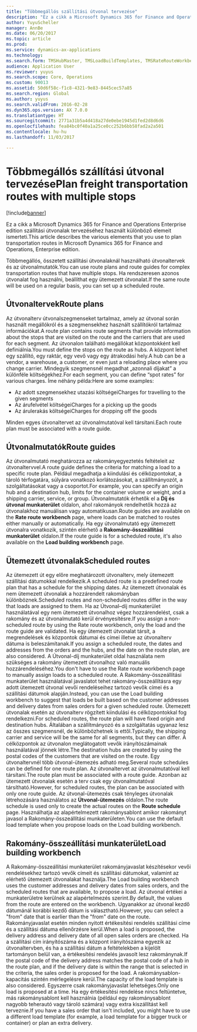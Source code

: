 ```yaml
---
title: "Többmegállós szállítási útvonal tervezése"
description: "Ez a cikk a Microsoft Dynamics 365 for Finance and Operations szállítási útvonalak tervezéséhez használt különböző elemeit ismerteti."
author: YuyuScheller
manager: AnnBe
ms.date: 06/20/2017
ms.topic: article
ms.prod: 
ms.service: dynamics-ax-applications
ms.technology: 
ms.search.form: TMSHubMaster, TMSLoadBuildTemplates, TMSRateRouteWorkbench, TMSRouteGuide, TMSRoutePlan, TMSRouteWorkbench, WHSLoadTemplate
audience: Application User
ms.reviewer: yuyus
ms.search.scope: Core, Operations
ms.custom: 90013
ms.assetid: 50d6f58c-f1c8-4321-9e83-8445cec57a85
ms.search.region: Global
ms.author: yuyus
ms.search.validFrom: 2016-02-28
ms.dyn365.ops.version: AX 7.0.0
ms.translationtype: HT
ms.sourcegitcommit: 2771a31b5a4d418a27de0ebe1945d1fed2d8d6d6
ms.openlocfilehash: fea84bc0f40a1a25ce0cc252b6bb58fad2a2a501
ms.contentlocale: hu-hu
ms.lasthandoff: 11/03/2017

---
```


# <a name="plan-freight-transportation-routes-with-multiple-stops"></a><span data-ttu-id="e69ed-103">Többmegállós szállítási útvonal tervezése</span><span class="sxs-lookup"><span data-stu-id="e69ed-103">Plan freight transportation routes with multiple stops</span></span>

[!include[banner](../includes/banner.md)]


<span data-ttu-id="e69ed-104">Ez a cikk a Microsoft Dynamics 365 for Finance and Operations Enterprise edition szállítási útvonalak tervezéséhez használt különböző elemeit ismerteti.</span><span class="sxs-lookup"><span data-stu-id="e69ed-104">This article describes the various elements that you use to plan transportation routes in Microsoft Dynamics 365 for Finance and Operations, Enterprise edition.</span></span>

<span data-ttu-id="e69ed-105">Többmegállós, összetett szállítási útvonalaknál használható útvonaltervek és az útvonalmutatók.</span><span class="sxs-lookup"><span data-stu-id="e69ed-105">You can use route plans and route guides for complex transportation routes that have multiple stops.</span></span> <span data-ttu-id="e69ed-106">Ha rendszeresen azonos útvonalat fog használni, beállíthat egy ütemezett útvonalat.</span><span class="sxs-lookup"><span data-stu-id="e69ed-106">If the same route will be used on a regular basis, you can set up a scheduled route.</span></span>

## <a name="route-plans"></a><span data-ttu-id="e69ed-107">Útvonaltervek</span><span class="sxs-lookup"><span data-stu-id="e69ed-107">Route plans</span></span>
<span data-ttu-id="e69ed-108">Az útvonalterv útvonalszegmenseket tartalmaz, amely az útvonal során használt megállókról és a szegmensekhez használt szállítókról tartalmaz információkat.</span><span class="sxs-lookup"><span data-stu-id="e69ed-108">A route plan contains route segments that provide information about the stops that are visited on the route and the carriers that are used for each segment.</span></span> <span data-ttu-id="e69ed-109">Az útvonalon található megállókat központokként kell definiálnia.</span><span class="sxs-lookup"><span data-stu-id="e69ed-109">You must define the stops on the route as hubs.</span></span> <span data-ttu-id="e69ed-110">A központ lehet egy szállító, egy raktár, egy vevő vagy egy átrakodási hely.</span><span class="sxs-lookup"><span data-stu-id="e69ed-110">A hub can be a vendor, a warehouse, a customer, or even just a reloading place where you change carrier.</span></span> <span data-ttu-id="e69ed-111">Mindegyik szegmensnél megadhat „azonnali díjakat” a különféle költségekhez.</span><span class="sxs-lookup"><span data-stu-id="e69ed-111">For each segment, you can define “spot rates” for various charges.</span></span> <span data-ttu-id="e69ed-112">Íme néhány példa:</span><span class="sxs-lookup"><span data-stu-id="e69ed-112">Here are some examples:</span></span>

-   <span data-ttu-id="e69ed-113">Az adott szegmensekhez utazási költségei</span><span class="sxs-lookup"><span data-stu-id="e69ed-113">Charges for travelling to the given segments</span></span>
-   <span data-ttu-id="e69ed-114">Az árufelvétel költségei</span><span class="sxs-lookup"><span data-stu-id="e69ed-114">Charges for a picking up the goods</span></span>
-   <span data-ttu-id="e69ed-115">Az árulerakás költségei</span><span class="sxs-lookup"><span data-stu-id="e69ed-115">Charges for dropping off the goods</span></span>

<span data-ttu-id="e69ed-116">Minden egyes útvonaltervet az útvonalmutatóval kell társítani.</span><span class="sxs-lookup"><span data-stu-id="e69ed-116">Each route plan must be associated with a route guide.</span></span>

## <a name="route-guides"></a><span data-ttu-id="e69ed-117">Útvonalmutatók</span><span class="sxs-lookup"><span data-stu-id="e69ed-117">Route guides</span></span>
<span data-ttu-id="e69ed-118">Az útvonalmutató meghatározza az rakományegyeztetés feltételeit az útvonaltervvel.</span><span class="sxs-lookup"><span data-stu-id="e69ed-118">A route guide defines the criteria for matching a load to a specific route plan.</span></span> <span data-ttu-id="e69ed-119">Például megadhatja a kiindulási és célközpontokat, a tároló térfogatára, súlyára vonatkozó korlátozásokat, a szállítmányozót, a szolgáltatásokat vagy a csoportot.</span><span class="sxs-lookup"><span data-stu-id="e69ed-119">For example, you can specify an origin hub and a destination hub, limits for the container volume or weight, and a shipping carrier, service, or group.</span></span> <span data-ttu-id="e69ed-120">Útvonalmutatók érhetők el a **Díj és útvonal munkaterület** oldalon, ahol rakományok rendelhetők hozzá az útvonalakhoz manuálisan vagy automatikusan.</span><span class="sxs-lookup"><span data-stu-id="e69ed-120">Route guides are available on the **Rate route workbench** page, where loads can be matched to routes either manually or automatically.</span></span> <span data-ttu-id="e69ed-121">Ha egy útvonalmutató egy ütemezett útvonalra vonatkozik, szintén elérhető a **Rakomány-összeállítási munkaterület** oldalon.</span><span class="sxs-lookup"><span data-stu-id="e69ed-121">If the route guide is for a scheduled route, it's also available on the **Load building workbench** page.</span></span>

## <a name="scheduled-routes"></a><span data-ttu-id="e69ed-122">Ütemezett útvonalak</span><span class="sxs-lookup"><span data-stu-id="e69ed-122">Scheduled routes</span></span>
<span data-ttu-id="e69ed-123">Az ütemezett út egy előre meghatározott útvonalterv, mely ütemezett szállítási dátumokkal rendelkezik.</span><span class="sxs-lookup"><span data-stu-id="e69ed-123">A scheduled route is a predefined route plan that has a schedule for the shipping dates.</span></span> <span data-ttu-id="e69ed-124">Az ütemezett útvonalak és nem ütemezett útvonalak a hozzárendelt rakományban különböznek.</span><span class="sxs-lookup"><span data-stu-id="e69ed-124">Scheduled routes and non-scheduled routes differ in the way that loads are assigned to them.</span></span> <span data-ttu-id="e69ed-125">Ha az Útvonal–díj munkaterület használatával egy nem ütemezett útvonalhoz végez hozzárendelést, csak a rakomány és az útvonalmutató kerül érvényesítésre.</span><span class="sxs-lookup"><span data-stu-id="e69ed-125">If you assign a non-scheduled route by using the Rate route workbench, only the load and the route guide are validated.</span></span> <span data-ttu-id="e69ed-126">Ha egy ütemezett útvonalat társít, a megrendelések és központok dátumai és címei illetve az útvonalterv dátuma is beleszámítanak.</span><span class="sxs-lookup"><span data-stu-id="e69ed-126">If you assign a scheduled route, the dates and addresses from the orders and the hubs, and the date on the route plan, are also considered.</span></span> <span data-ttu-id="e69ed-127">A Útvonal-díj munkaterület oldal használata nem szükséges a rakomány ütemezett útvonalhoz való manuális hozzárendeléséhez.</span><span class="sxs-lookup"><span data-stu-id="e69ed-127">You don't have to use the Rate route workbench page to manually assign loads to a scheduled route.</span></span> <span data-ttu-id="e69ed-128">A Rakomány-összeállítási munkaterület használatával javaslatot tehet rakomány-összeállításra egy adott ütemezett útvonal vevői rendeléseihez tartozó vevők címei és a szállítási dátumok alapján.</span><span class="sxs-lookup"><span data-stu-id="e69ed-128">Instead, you can use the Load building workbench to suggest that loads be built based on the customer addresses and delivery dates from sales orders for a given scheduled route.</span></span> <span data-ttu-id="e69ed-129">Ütemezett útvonalak esetén az útvonalterv rögzített kiindulási és célközpontokkal fog rendelkezni.</span><span class="sxs-lookup"><span data-stu-id="e69ed-129">For scheduled routes, the route plan will have fixed origin and destination hubs.</span></span> <span data-ttu-id="e69ed-130">Általában a szállítmányozó és a szolgáltatás ugyanaz lesz az összes szegmensnél, de különbözhetnek is ettől.</span><span class="sxs-lookup"><span data-stu-id="e69ed-130">Typically, the shipping carrier and service will be the same for all segments, but they can differ.</span></span> <span data-ttu-id="e69ed-131">A célközpontok az útvonalon meglátogatott vevők irányítószámainak használatával jönnek létre.</span><span class="sxs-lookup"><span data-stu-id="e69ed-131">The destination hubs are created by using the postal codes of the customers that are visited on the route.</span></span> <span data-ttu-id="e69ed-132">Egy útvonaltervnél több útvonal-ütemezés adható meg.</span><span class="sxs-lookup"><span data-stu-id="e69ed-132">Several route schedules can be defined for one route plan.</span></span> <span data-ttu-id="e69ed-133">Az útvonaltervet az útvonalmutatóval kell társítani.</span><span class="sxs-lookup"><span data-stu-id="e69ed-133">The route plan must be associated with a route guide.</span></span> <span data-ttu-id="e69ed-134">Azonban az ütemezett útvonalak esetén a terv csak egy útvonalmutatóval társítható.</span><span class="sxs-lookup"><span data-stu-id="e69ed-134">However, for scheduled routes, the plan can be associated with only one route guide.</span></span> <span data-ttu-id="e69ed-135">Az útvonal-ütemezés csak tényleges útvonalak létrehozására használatos az **Útvonal-ütemezés** oldalon.</span><span class="sxs-lookup"><span data-stu-id="e69ed-135">The route schedule is used only to create the actual routes on the **Route schedule** page.</span></span> <span data-ttu-id="e69ed-136">Használhatja az alapértelmezett rakománysablont amikor rakományt javasol a Rakomány-összeállítási munkaterületen.</span><span class="sxs-lookup"><span data-stu-id="e69ed-136">You can use the default load template when you propose loads on the Load building workbench.</span></span>

## <a name="load-building-workbench"></a><span data-ttu-id="e69ed-137">Rakomány-összeállítási munkaterület</span><span class="sxs-lookup"><span data-stu-id="e69ed-137">Load building workbench</span></span>
<span data-ttu-id="e69ed-138">A Rakomány-összeállítási munkaterület rakományjavaslat készítésekor vevői rendelésekhez tartozó vevők címeit és szállítási dátumokat, valamint az elérhető ütemezett útvonalakat használja.</span><span class="sxs-lookup"><span data-stu-id="e69ed-138">The Load building workbench uses the customer addresses and delivery dates from sales orders, and the scheduled routes that are available, to propose a load.</span></span> <span data-ttu-id="e69ed-139">Az útvonal értékei a munkaterületre kerülnek az alapértelmezés szerint.</span><span class="sxs-lookup"><span data-stu-id="e69ed-139">By default, the values from the route are entered on the workbench.</span></span> <span data-ttu-id="e69ed-140">Ugyanakkor az útvonal kezdő dátumánál korábbi kezdő dátum is választható.</span><span class="sxs-lookup"><span data-stu-id="e69ed-140">However, you can select a "from" date that is earlier than the "from" date on the route.</span></span> <span data-ttu-id="e69ed-141">Rakományjavaslat esetén minden nyitott értékesítési rendelés szállítási címe és a szállítási dátuma ellenőrzésre kerül.</span><span class="sxs-lookup"><span data-stu-id="e69ed-141">When a load is proposed, the delivery address and delivery date of all open sales orders are checked.</span></span> <span data-ttu-id="e69ed-142">Ha a szállítási cím irányítószáma és a központ irányítószáma egyezik az útvonaltervben, és ha a szállítási dátum a feltételekben a kijelölt tartományon belül van, a értékesítési rendelés javasolt lesz rakománynak.</span><span class="sxs-lookup"><span data-stu-id="e69ed-142">If the postal code of the delivery address matches the postal code of a hub in the route plan, and if the delivery date is within the range that is selected in the criteria, the sales order is proposed for the load.</span></span> <span data-ttu-id="e69ed-143">A rakománysablon-kapacitás szintén mérlegelésre kerül.</span><span class="sxs-lookup"><span data-stu-id="e69ed-143">The capacity of the load template is also considered.</span></span> <span data-ttu-id="e69ed-144">Egyszerre csak rakományjavaslat lehetséges.</span><span class="sxs-lookup"><span data-stu-id="e69ed-144">Only one load is proposed at a time.</span></span> <span data-ttu-id="e69ed-145">Ha egy értékesítési rendelése nincs feltüntetve, más rakománysablont kell használnia (például egy rakománysablont nagyobb teherautó vagy tároló számára) vagy extra kiszállítást kell terveznie.</span><span class="sxs-lookup"><span data-stu-id="e69ed-145">If you have a sales order that isn't included, you might have to use a different load template (for example, a load template for a bigger truck or container) or plan an extra delivery.</span></span>




